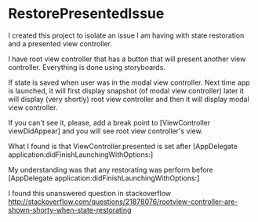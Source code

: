 RestorePresentedIssue
=====================

I created this project to isolate an issue I am having with state restoration and a presented view controller.

I have root view controller that has a button that will present another view controller. Everything is done using storyboards.

If state is saved when user was in the modal view controller. Next time app is launched, it will first display snapshot (of modal view controller) later it will display (very shortly) root view controller and then it will display modal view controller.

If you can't see it, please, add a break point to [ViewController viewDidAppear] and you will see root view controller's view.

What I found is that ViewController.presented is set after [AppDelegate application:didFinishLaunchingWithOptions:]

My understanding was that any restorating was perform before [AppDelegate application:didFinishLaunchingWithOptions:]

I found this unanswered question in stackoverflow
http://stackoverflow.com/questions/21878076/rootview-controller-are-shown-shorty-when-state-restorating